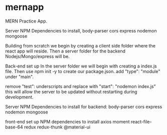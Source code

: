 # mernapp

MERN Practice App.

Server NPM Dependencies to install,
 body-parser
 cors
 express 
 nodemon 
 mongoose

Building from scratch we begin by creating a client side folder where the react app will reside.
Then a server folder for the backend Nodejs/Mongo/express will be. 

Back-end set up
In the server folder we will begin with creating a index.js file. Then use  npm init -y  to create our package.json.
add "type": "module" under "main".

remove "test": underscripts and replace with "start": "nodemon index.js" 
this will allow the server to be updated without restarting during development.

Server NPM Dependencies to install for backend:
 body-parser
 cors
 express 
 nodemon 
 mongoose


front-end set up
NPM dependencies to install
axios
moment
react-file-base-64
redux
redux-thunk
@material-ui

